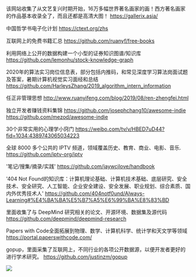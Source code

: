 该网站收集了从文艺复兴时期开始，16万多幅世界著名画家的画！西方著名画家的作品基本收录全了，而且还都是高清大图！ 
https://gallerix.asia/

中国哲学书电子化计划 
https://ctext.org/zhs

互联网上的免费书籍汇总
https://github.com/ruanyf/free-books

利用网络上公开的数据构建一个小型的证券知识图谱/知识库
https://github.com/lemonhu/stock-knowledge-graph

2020年的算法实习岗位信息表，部分包括内推码，和常见深度学习算法岗面试题及答案，暑期计算机视觉实习面经和总结
https://github.com/HarleysZhang/2019_algorithm_intern_information

任正非管理思想
http://www.ruanyifeng.com/blog/2019/08/ren-zhengfei.html

独立开发者赚钱资料集锦
https://github.com/josephchang10/awesome-indie https://github.com/mezod/awesome-indie

30个非常实用的心理学小窍门
https://weibo.com/tv/v/HBED7uD44?fid=1034:4389743065034223

全球 8000 多个公共的 IPTV 频道，领域覆盖历史、教育、商业、电影、音乐.
https://github.com/iptv-org/iptv

'笔记/搜集/摘录/实践'
https://github.com/jaywcjlove/handbook

'404 Not Found的知识库：计算机理论基础、计算机技术基础、底层研究、安全技术、安全研究、人工智能、企业安全建设、安全发展、职业规划、综合素质、国内外优秀技术人' 
https://github.com/404notf0und/Always-Learning#%E4%BA%BA%E5%B7%A5%E6%99%BA%E8%83%BD

里面收集了与 DeepMind 研究相关的论文、开源环境、数据集及源代码
https://github.com/deepmind/deepmind-research

Papers with Code全面拓展到物理、数学、计算机科学、统计学和天文学等领域
https://portal.paperswithcode.com/

gopup，里面采集了互联网上，不同行业的各项公开数据源，以便开发者更好的进行学术研究。
https://github.com/justinzm/gopup

![](https://arloseimg.oss-cn-hangzhou.aliyuncs.com/20200729104951.png)